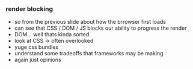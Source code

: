 ### render blocking

- so from the previous slide about how the brrowser first loads
- can see that CSS / DOM / JS blocks our ability to progress the render
- DOM... well thats kinda sorted
- look at CSS -> often overlooked
- yuge css bundles
- understand some tradeoffs that frameworks may be making
- again just opinions
